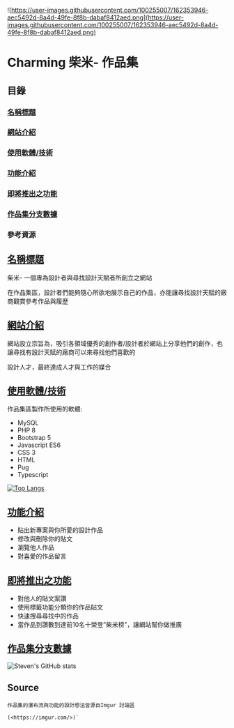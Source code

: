 

![https://user-images.githubusercontent.com/100255007/162353946-aec5492d-8a4d-49fe-8f8b-dabaf8412aed.png](https://user-images.githubusercontent.com/100255007/162353946-aec5492d-8a4d-49fe-8f8b-dabaf8412aed.png)

# Charming 柴米- 作品集

## 目錄

### [名稱標題](https://www.notion.so/%E5%90%8D%E7%A8%B1%E6%A8%99%E9%A1%8C)

### [網站介紹](https://www.notion.so/%E7%B6%B2%E7%AB%99%E4%BB%8B%E7%B4%B9)

### [使用軟體/技術](https://www.notion.so/%E4%BD%BF%E7%94%A8%E8%BB%9F%E9%AB%94%E6%8A%80%E8%A1%93)

### [功能介紹](https://www.notion.so/%E5%8A%9F%E8%83%BD%E4%BB%8B%E7%B4%B9)

### [即將推出之功能](https://www.notion.so/%E5%8D%B3%E5%B0%87%E6%8E%A8%E5%87%BA%E4%B9%8B%E5%8A%9F%E8%83%BD)

### [作品集分支數據](https://www.notion.so/%E4%BD%9C%E5%93%81%E9%9B%86%E5%88%86%E6%94%AF%E6%95%B8%E6%93%9A)

### 參考資源

## [名稱標題](Readme%20md%2076ec9d5506fe45689bc2805dd5ffb424.md)

柴米- 一個專為設計者與尋找設計天賦者所創立之網站

在作品集區，設計者們能夠隨心所欲地展示自己的作品，亦能讓尋找設計天賦的廠商觀賞參考作品與履歷

## [網站介紹](Readme%20md%2076ec9d5506fe45689bc2805dd5ffb424.md)

網站設立宗旨為，吸引各領域優秀的創作者/設計者於網站上分享他們的創作，也讓尋找有設計天賦的廠商可以來尋找他們喜歡的

設計人才，最終達成人才與工作的媒合

## [使用軟體/技術](Readme%20md%2076ec9d5506fe45689bc2805dd5ffb424.md)

作品集區製作所使用的軟體:

- MySQL
- PHP 8
- Bootstrap 5
- Javascript ES6
- CSS 3
- HTML
- Pug
- Typescript


[![Top Langs](https://github-readme-stats.vercel.app/api/top-langs/?username=anuraghazra&layout=compact)](https://github.com/anuraghazra/github-readme-stats)


## [功能介紹](Readme%20md%2076ec9d5506fe45689bc2805dd5ffb424.md)

- 貼出新專案與你所愛的設計作品
- 修改與刪除你的貼文
- 瀏覽他人作品
- 對喜愛的作品留言

## [即將推出之功能](Readme%20md%2076ec9d5506fe45689bc2805dd5ffb424.md)

- 對他人的貼文案讚
- 使用標籤功能分類你的作品貼文
- 快速搜尋尋找中的作品
- 當作品到讚數到達前10名十榮登”柴米榜"，讓網站幫你做推廣

## [作品集分支數據](Readme%20md%2076ec9d5506fe45689bc2805dd5ffb424.md)

![Steven's GitHub stats](https://github-readme-stats.vercel.app/api?username=Sting402&theme=dark&show_icons=true)
## **Source**

```
作品集的瀑布流與功能的設計想法皆源自Imgur 討論區

(<https://imgur.com/>)`

```
